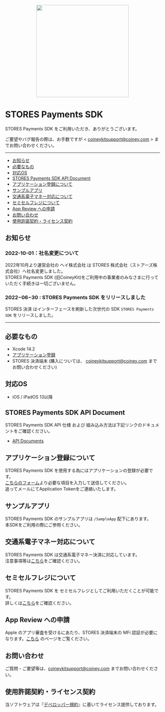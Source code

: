 
<p align="center">
  <img src="https://user-images.githubusercontent.com/11662366/170399271-4310f7ec-ef4b-4529-a27d-ceed33d2ea24.png" width=300/>
</p>

# STORES Payments SDK

STORES Payments SDK をご利用いただき、ありがとうございます。

ご要望やバグ報告の際は、お手数ですが < coineykitsupport@coiney.com > までお問い合わせください。

****

- [お知らせ](#お知らせ)
- [必要なもの](#必要なもの)
- [対応OS](#対応OS)
- [STORES Payments SDK API Document](#STORES-Payments-SDK-API-Document)
- [アプリケーション登録について](#アプリケーション登録について)
- [サンプルアプリ](#サンプルアプリ)
- [交通系電子マネー対応について](#交通系電子マネー対応について)
- [セミセルフレジについて](#セミセルフレジについて)
- [App Review への申請](#app-review-への申請)
- [お問い合わせ](#お問い合わせ)
- [使用許諾契約・ライセンス契約](#使用許諾契約ライセンス契約)


## お知らせ
### 2022-10-01：社名変更について
2022年10月より運営会社の ヘイ株式会社 は STORES 株式会社（ストアーズ株式会社）へ社名変更しました。  
STORES Payments SDK (旧CoineyKit)をご利用中の事業者のみなさまに行っていただく手続きは一切ございません。


### 2022−06−30 : STORES Payments SDK をリリースしました
STORES 決済 はインターフェースを刷新した次世代の SDK `STORES Payments SDK` をリリースしました。


****

## 必要なもの
* Xcode 14.2
* [アプリケーション登録](#アプリケーション登録について)
* STORES 決済端末 (購入については、 <coineykitsupport@coiney.com> までお問い合わせください)

## 対応OS
* iOS / iPadOS 13以降

## STORES Payments SDK API Document
STORES Payments SDK API 仕様 および 組み込み方法は下記リンクのドキュメントをご確認ください。
- [API Documents](https://stores-payments-sdk.coiney.com/ios/)


## アプリケーション登録について
STORES Payments SDK を使用する為にはアプリケーションの登録が必要です。  
[こちらのフォーム](https://docs.google.com/forms/d/e/1FAIpQLSe8F4Uy0J-Wdl9uKi-xo7y592amKVrt5oU9DhQaO--AALINiw/viewform)より必要な項目を入力して送信してください。  
追ってメールにてApplication Tokenをご連絡いたします。

## サンプルアプリ
STORES Payments SDK のサンプルアプリは `/SampleApp` 配下にあります。  
本SDKをご利用の際にご参照ください。

## 交通系電子マネー対応について
STORES Payments SDK は交通系電子マネー決済に対応しています。  
注意事項等は[こちら](https://github.com/Coiney-SDK/STORESPaymentsSDK-iOS/wiki/%E4%BA%A4%E9%80%9A%E7%B3%BB%E9%9B%BB%E5%AD%90%E3%83%9E%E3%83%8D%E3%83%BC%E5%AF%BE%E5%BF%9C%E3%81%AB%E3%81%A4%E3%81%84%E3%81%A6)をご確認ください。

## セミセルフレジについて
STORES Payments SDK を セミセルフレジとしてご利用いただくことが可能です。  
詳しくは[こちら](https://github.com/Coiney-SDK/STORESPaymentsSDK-iOS/wiki/%E3%82%BB%E3%83%9F%E3%82%BB%E3%83%AB%E3%83%95%E3%83%AC%E3%82%B8%E3%81%AB%E3%81%A4%E3%81%84%E3%81%A6)をご確認ください。

## App Review への申請

Apple のアプリ審査を受けるにあたり、STORES 決済端末の MFi 認証が必要になります。[こちら](https://github.com/Coiney-SDK/STORESPaymentsSDK-iOS/wiki/PPID-%E3%81%AE%E7%94%B3%E8%AB%8B) のページをご覧ください。

## お問い合わせ

ご質問・ご要望等は、<coineykitsupport@coiney.com> までお問い合わせください。

## 使用許諾契約・ライセンス契約

当ソフトウェアは『[デベロッパー規約](https://coiney.com/legal/sdk/)』に基いてライセンス提供しております。
